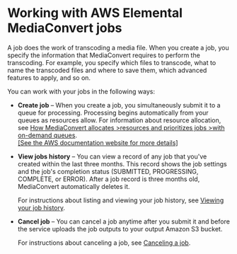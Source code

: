# Working with AWS Elemental MediaConvert jobs<a name="working-with-jobs"></a>

A job does the work of transcoding a media file\. When you create a job, you specify the information that MediaConvert requires to perform the transcoding\. For example, you specify which files to transcode, what to name the transcoded files and where to save them, which advanced features to apply, and so on\.

You can work with your jobs in the following ways:
+ **Create job** – When you create a job, you simultaneously submit it to a queue for processing\. Processing begins automatically from your queues as resources allow\. For information about resource allocation, see [How MediaConvert allocates >resources and prioritizes jobs >with on\-demand queues](about-on-demand-queues.md#about-resource-allocation-and-job-prioritization)\.     
[\[See the AWS documentation website for more details\]](http://docs.aws.amazon.com/mediaconvert/latest/ug/working-with-jobs.html)
+ **View jobs history** – You can view a record of any job that you've created within the last three months\. This record shows the job settings and the job's completion status \(SUBMITTED, PROGRESSING, COMPLETE, or ERROR\)\. After a job record is three months old, MediaConvert automatically deletes it\.

  For instructions about listing and viewing your job history, see [Viewing your job history](viewing-job-history.md)\.
+ **Cancel job** – You can cancel a job anytime after you submit it and before the service uploads the job outputs to your output Amazon S3 bucket\.

  For instructions about canceling a job, see [Canceling a job](canceling-a-job.md)\.